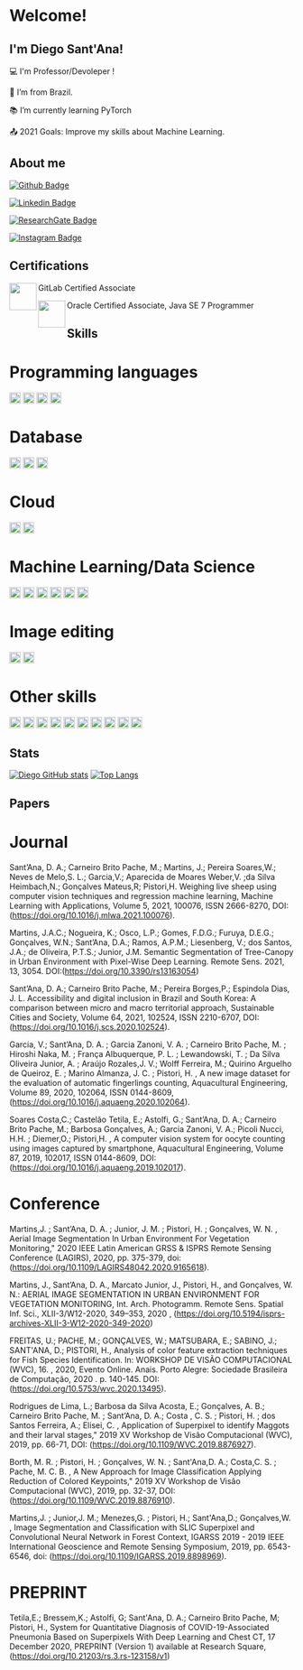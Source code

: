 # Welcome!

 
## I'm Diego Sant'Ana!
 

:computer: I'm Professor/Devoleper !

:house_with_garden: I’m from Brazil.

:books: I’m currently learning PyTorch

:outbox_tray: 2021 Goals: Improve my skills about Machine Learning.

## About me

[![Github Badge](https://img.shields.io/badge/-Github-000?style=flat-square&logo=Github&logoColor=white&link=https://github.com/diegoandresantana)](https://github.com/diegoandresantana)

[![Linkedin Badge](https://img.shields.io/badge/-LinkedIn-blue?style=flat-square&logo=Linkedin&logoColor=white&link=https://www.linkedin.com/in/diego-andr%C3%A9-sant-ana-7b917b27/)](https://www.linkedin.com/in/diego-andr%C3%A9-sant-ana-7b917b27/)

[![ResearchGate Badge](https://img.shields.io/badge/Research_Gate-00CCBB.svg?&style=for-the-badge&logo=ResearchGate&logoColor=white&link=https://www.researchgate.net/profile/Diego-Santana-4)](https://www.researchgate.net/profile/Diego-Santana-4)

[![Instagram Badge](https://img.shields.io/badge/Instagram-E4405F?style=for-the-badge&logo=instagram&logoColor=whitee&link=https://www.instagram.com/diegoandresantana/)](https://www.instagram.com/diegoandresantana/)

## Certifications
 
GitLab Certified Associate <a href="https://badgr.com/public/assertions/7NfPvBzSRmav3tzHNDxOUw?identity__email=diegoandresantana@gmail.com"><img src="https://api.badgr.io/public/assertions/7NfPvBzSRmav3tzHNDxOUw/image" align="left" height="48" width="48" /></a>

Oracle Certified Associate, Java SE 7 Programmer <a href="https://www.credly.com/badges/463a0e70-7b5f-4c70-8359-db97a7477627?source=linked_in_profile"><img src="https://images.credly.com/size/340x340/images/9956323d-90eb-4a7a-9fc6-4750ce433d3a/Oracle-Certification-badge_OC-Associate600X600.png" align="left" height="48" width="48" /></a>
 
 

## Skills

# Programming languages
<code><img height="20" src="https://img.shields.io/badge/Java-ED8B00?style=for-the-badge&logo=java&logoColor=white"></code>
<code><img height="20" src="https://img.shields.io/badge/Python-FFD43B?style=for-the-badge&logo=python&logoColor=darkgreen"></code>
<code><img height="20" src="https://img.shields.io/badge/JavaScript-F7DF1E?style=for-the-badge&logo=javascript&logoColor=black"></code>
<code><img height="20" src="https://img.shields.io/badge/R-276DC3?style=for-the-badge&logo=r&logoColor=white"></code>

# Database
<code><img height="20" src="https://img.shields.io/badge/Microsoft%20SQL%20Sever-CC2927?style=for-the-badge&logo=microsoft%20sql%20server&logoColor=white"></code>
<code><img height="20" src="https://img.shields.io/badge/PostgreSQL-316192?style=for-the-badge&logo=postgresql&logoColor=white"></code>
<code><img height="20" src="https://img.shields.io/badge/MySQL-00000F?style=for-the-badge&logo=mysql&logoColor=white"></code>

# Cloud
<code><img height="20" src="https://img.shields.io/badge/Heroku-430098?style=for-the-badge&logo=heroku&logoColor=white"></code>
<code><img height="20" src="https://img.shields.io/badge/Digital_Ocean-0080FF?style=for-the-badge&logo=DigitalOcean&logoColor=white"></code>

# Machine Learning/Data Science
<code><img height="20" src="https://img.shields.io/badge/Jupyter-F37626.svg?&style=for-the-badge&logo=Jupyter&logoColor=white"></code>
<code><img height="20" src="https://img.shields.io/badge/OpenCV-27338e?style=for-the-badge&logo=OpenCV&logoColor=white"></code>
<code><img height="20" src="https://img.shields.io/badge/Keras-D00000?style=for-the-badge&logo=Keras&logoColor=white"></code>
<code><img height="20" src="https://img.shields.io/badge/scikit_learn-F7931E?style=for-the-badge&logo=scikit-learn&logoColor=white"></code>
<code><img height="20" src="https://img.shields.io/badge/TensorFlow-FF6F00?style=for-the-badge&logo=TensorFlow&logoColor=white"></code>
<code><img height="20" src="https://img.shields.io/badge/conda-342B029.svg?&style=for-the-badge&logo=anaconda&logoColor=white"></code>

# Image editing
<code><img height="20" src="https://img.shields.io/badge/Adobe%20Photoshop-31A8FF?style=for-the-badge&logo=Adobe%20Photoshop&logoColor=black"></code>
<code><img height="20" src="https://img.shields.io/badge/gimp-5C5543?style=for-the-badge&logo=gimp&logoColor=white"></code>

# Other skills
<code><img height="20" src="https://img.shields.io/badge/CSS3-1572B6?style=for-the-badge&logo=css3&logoColor=white"></code>
<code><img height="20" src="https://img.shields.io/badge/HTML5-E34F26?style=for-the-badge&logo=html5&logoColor=white"></code>
<code><img height="20" src="https://img.shields.io/badge/Spring-6DB33F?style=for-the-badge&logo=spring&logoColor=white"></code>
<code><img height="20" src="https://img.shields.io/badge/jQuery-0769AD?style=for-the-badge&logo=jquery&logoColor=white"></code>
<code><img height="20" src="https://img.shields.io/badge/ChartJS-FF6384?style=for-the-badge&logo=chart-dot-js&logoColor=white"></code>
<code><img height="20" src="https://img.shields.io/badge/Bootstrap-563D7C?style=for-the-badge&logo=bootstrap&logoColor=white"></code>
<code><img height="20" src="https://img.shields.io/badge/Node.js-43853D?style=for-the-badge&logo=node-dot-js&logoColor=white"></code>
<code><img height="20" src="https://img.shields.io/badge/Vue.js-35495E?style=for-the-badge&logo=vue-dot-js&logoColor=4FC08D"></code>
<code><img height="20" src="https://img.shields.io/badge/Git-F05032?style=for-the-badge&logo=git&logoColor=white"></code>
<code><img height="20" src="https://img.shields.io/badge/Eclipse-2C2255?style=for-the-badge&logo=eclipse&logoColor=white"></code>

## Stats
[![Diego GitHub stats](https://github-readme-stats.vercel.app/api?username=diegoandresantana)](https://github.com/diegoandresantana/github-readme-stats)
[![Top Langs](https://github-readme-stats.vercel.app/api/top-langs?username=diegoandresantana&layout=compact)](https://github.com/diegoandresantana/github-readme-stats)

## Papers

# Journal

Sant’Ana, D. A.; Carneiro Brito Pache, M.; Martins, J.; Pereira Soares,W.; Neves de Melo,S. L.;  Garcia,V.; Aparecida de Moares Weber,V. ;da Silva Heimbach,N.; Gonçalves Mateus,R; Pistori,H. Weighing live sheep using computer vision techniques and regression machine learning,
Machine Learning with Applications, Volume 5, 2021, 100076, ISSN 2666-8270, DOI:(https://doi.org/10.1016/j.mlwa.2021.100076).

Martins, J.A.C.; Nogueira, K.; Osco, L.P.; Gomes, F.D.G.; Furuya, D.E.G.; Gonçalves, W.N.; Sant’Ana, D.A.; Ramos, A.P.M.; Liesenberg, V.; dos Santos, J.A.; de Oliveira, P.T.S.; Junior, J.M. Semantic Segmentation of Tree-Canopy in Urban Environment with Pixel-Wise Deep Learning. Remote Sens. 2021, 13, 3054. DOI:(https://doi.org/10.3390/rs13163054)

Sant’Ana, D. A.; Carneiro Brito Pache, M.; Pereira Borges,P.; Espindola Dias, J. L. Accessibility and digital inclusion in Brazil and South Korea: A comparison between micro and macro territorial approach, Sustainable Cities and Society, Volume 64, 2021, 102524, ISSN 2210-6707, DOI:(https://doi.org/10.1016/j.scs.2020.102524).

Garcia, V.; Sant’Ana, D. A. ;  Garcia Zanoni, V. A. ; Carneiro Brito Pache, M. ; Hiroshi Naka, M. ; França Albuquerque, P. L. ; Lewandowski, T. ; Da Silva Oliveira Junior, A. ; Araújo Rozales,J. V.;  Wolff Ferreira, M.; Quirino Arguelho de Queiroz, E. ; Marino Almanza, J. C. ; Pistori, H. , A new image dataset for the evaluation of automatic fingerlings counting, Aquacultural Engineering, Volume 89, 2020, 102064, ISSN 0144-8609, (https://doi.org/10.1016/j.aquaeng.2020.102064).

Soares Costa,C.; Castelão Tetila, E.; Astolfi, G.; Sant’Ana, D. A.; Carneiro Brito Pache, M.; Barbosa Gonçalves, A.; Garcia Zanoni, V. A.; Picoli Nucci, H.H. ; Diemer,O.; Pistori,H. , A computer vision system for oocyte counting using images captured by smartphone, Aquacultural Engineering, Volume 87, 2019, 102017, ISSN 0144-8609, DOI:(https://doi.org/10.1016/j.aquaeng.2019.102017).

# Conference

Martins,J. ; Sant’Ana, D. A. ; Junior, J. M. ; Pistori, H. ; Gonçalves, W. N. , Aerial Image Segmentation In Urban Environment For Vegetation Monitoring," 2020 IEEE Latin American GRSS & ISPRS Remote Sensing Conference (LAGIRS), 2020, pp. 375-379, doi: (https://doi.org/10.1109/LAGIRS48042.2020.9165618).

Martins, J., Sant’Ana, D. A., Marcato Junior, J., Pistori, H., and Gonçalves, W. N.: AERIAL IMAGE SEGMENTATION IN URBAN ENVIRONMENT FOR VEGETATION MONITORING, Int. Arch. Photogramm. Remote Sens. Spatial Inf. Sci., XLII-3/W12-2020, 349–353, 2020 , (https://doi.org/10.5194/isprs-archives-XLII-3-W12-2020-349-2020)

FREITAS, U.; PACHE, M.; GONÇALVES, W.; MATSUBARA, E.; SABINO, J.; SANT'ANA, D.; PISTORI, H., Analysis of color feature extraction techniques for Fish Species Identification. In: WORKSHOP DE VISÃO COMPUTACIONAL (WVC), 16. , 2020, Evento Online. Anais. Porto Alegre: Sociedade Brasileira de Computação, 2020 . p. 140-145. DOI: (https://doi.org/10.5753/wvc.2020.13495).

Rodrigues de Lima, L.; Barbosa da Silva Acosta, E.; Gonçalves, A. B.; Carneiro Brito Pache, M. ; Sant’Ana, D. A.; Costa , C. S. ; Pistori, H. ; dos Santos Ferreira, A.; Elisei, C. , Application of Superpixel to identify Maggots and their larval stages," 2019 XV Workshop de Visão Computacional (WVC), 2019, pp. 66-71,  DOI:  (https://doi.org/10.1109/WVC.2019.8876927).

Borth, M. R. ; Pistori, H. ; Gonçalves, W. N. ; Sant'Ana,D. A.; Costa,C. S. ; Pache, M. C. B. , A New Approach for Image Classification Applying Reduction of Colored Keypoints," 2019 XV Workshop de Visão Computacional (WVC), 2019, pp. 32-37, DOI: (https://doi.org/10.1109/WVC.2019.8876910).

Martins,J. ;  Junior,J. M.; Menezes,G. ; Pistori, H.; Sant'Ana,D.; Gonçalves,W. , Image Segmentation and Classification with SLIC Superpixel and Convolutional Neural Network in Forest Context, IGARSS 2019 - 2019 IEEE International Geoscience and Remote Sensing Symposium, 2019, pp. 6543-6546, doi: (https://doi.org/10.1109/IGARSS.2019.8898969).

# PREPRINT
Tetila,E.; Bressem,K.; Astolfi, G; Sant'Ana, D. A.; Carneiro Brito Pache, M; Pistori, H., System for Quantitative Diagnosis of COVID-19-Associated Pneumonia Based on Superpixels With Deep Learning and Chest CT, 17 December 2020, PREPRINT (Version 1) available at Research Square, (https://doi.org/10.21203/rs.3.rs-123158/v1)
